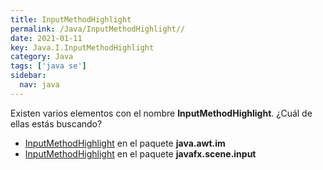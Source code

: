 ```yaml
---
title: InputMethodHighlight
permalink: /Java/InputMethodHighlight//
date: 2021-01-11
key: Java.I.InputMethodHighlight
category: Java
tags: ['java se']
sidebar: 
  nav: java
---
```


Existen varios elementos con el nombre **InputMethodHighlight**. ¿Cuál de ellas estás buscando?
<ul>
<li><a href="/Java/InputMethodHighlight-java-awt-im/">InputMethodHighlight</a> en el paquete <strong>java.awt.im</strong></li>
<li><a href="/Java/InputMethodHighlight-javafx-scene-input/">InputMethodHighlight</a> en el paquete <strong>javafx.scene.input</strong></li>
<ul>
